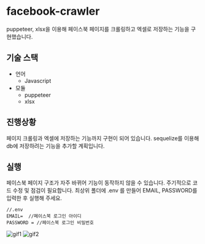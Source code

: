# facebook-crawler
puppeteer, xlsx을 이용해 페이스북 페이지를 크롤링하고 엑셀로 저장하는 기능을 구현했습니다. 

## 기술 스택
+ 언어
  + Javascript
+ 모듈
  + puppeteer
  + xlsx
  
## 진행상황
페이지 크롤링과 엑셀에 저장하는 기능까지 구현이 되어 있습니다. sequelize를 이용해 db에 저장하려는 기능을 추가할 계획입니다.  

## 실행
페이스북 페이지 구조가 자주 바뀌어 기능이 동작하지 않을 수 있습니다. 주기적으로 코드 수정 및 점검이 필요합니다.
최상위 폴더에 .env 를 만들어 EMAIL, PASSWORD를 입력한 후 실행해 주세요.

~~~
//.env
EMAIL=  //페이스북 로그인 아이디
PASSWORD = //페이스북 로그인 비밀번호
~~~

![gif1](https://user-images.githubusercontent.com/57119447/143169891-ef21e4f4-b91e-4511-bcf8-ad6554d205d3.gif)
![gif2](https://user-images.githubusercontent.com/57119447/143169907-ecc5768b-ec74-49c6-94c4-a1666bece748.gif)

